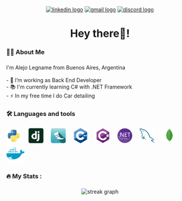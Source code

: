 ###

<div align="center">
  <a href="https://www.linkedin.com/in/alejo-lg/" target="_blank"><img src="https://img.shields.io/static/v1?message=LinkedIn&logo=linkedin&label=&color=0077B5&logoColor=white&labelColor=&style=for-the-badge" height="35" alt="linkedin logo"  /></a>
  <a href="mailto:legname.alejo@gmail.com" target="_blank"><img src="https://img.shields.io/static/v1?message=Gmail&logo=gmail&label=&color=D14836&logoColor=white&labelColor=&style=for-the-badge" height="35" alt="gmail logo"  /></a>
  <a href="https://discord.com/users/alejo.legname" target="_blank"><img src="https://img.shields.io/static/v1?message=Discord&logo=discord&label=&color=7289DA&logoColor=white&labelColor=&style=for-the-badge" height="35" alt="discord logo"  /></a>
</div>

###

###

<h1 align="center">Hey there👋! </h1>

###

<h3 align="left">👩‍💻  About Me</h3>

###

<p align="left">I'm Alejo Legname from Buenos Aires, Argentina<br><br>- 🔭 I’m working as Back End Developer<br>- 📚 I'm currently learning C# with .NET Framework<br>- ⚡ In my free time I do Car detailing</p>

###

<h3 align="left">🛠 Languages and tools</h3>

###

<div align="left">
  <a href="https://www.python.org/"><img src="src/python-original.png" height="40" alt="python logo"  /></a>
  <img width="12" />
  <a href="https://www.djangoproject.com/"><img src="src/django-icon.png" height="40" alt="django logo"  /></a>
  <img width="12" />
  <a href="https://flask.palletsprojects.com/en/3.0.x/#"><img src="src/flask-horizontal.png" height="40" alt="flask logo"  /></a>
  <img width="12" /> 
  <a href="https://isocpp.org/get-started"><img src="src/cplusplus-original.png" height="40" alt="c-plus-plus logo"  /></a>
  <img width="12" />
  <a href="https://learn.microsoft.com/en-us/dotnet/csharp/"><img src="src/csharp-original.png" height="40" alt="c-sharp logo"  /></a>
  <img width="12" />
  <a href="https://dotnet.microsoft.com/en-us/download/dotnet-framework"><img src="src/dot-net-framework.png" height="40" alt="dot-net logo"  /></a>
  <img width="12" />
  <a href="https://www.mysql.com/"><img src="src/mysql-original.png" height="40" alt="my-sql logo"  /></a>
  <img width="12" />
  <a href="https://www.mongodb.com"><img src="src/mongodb-original.png" height="40" alt="mongo-db logo"  /></a>
  <img width="12" />
  <a href="https://www.docker.com/"><img src="src/docker-plain.png" height="50" alt="docker logo"  /></a>
</div>

###

<h3 align="left">🔥   My Stats :</h3>

###

<div align="center">
  <img src="https://streak-stats.demolab.com?user=AlejoLg1&locale=en&mode=daily&theme=dark&hide_border=false&border_radius=5&order=3" height="220" alt="streak graph"  />
</div>

###
